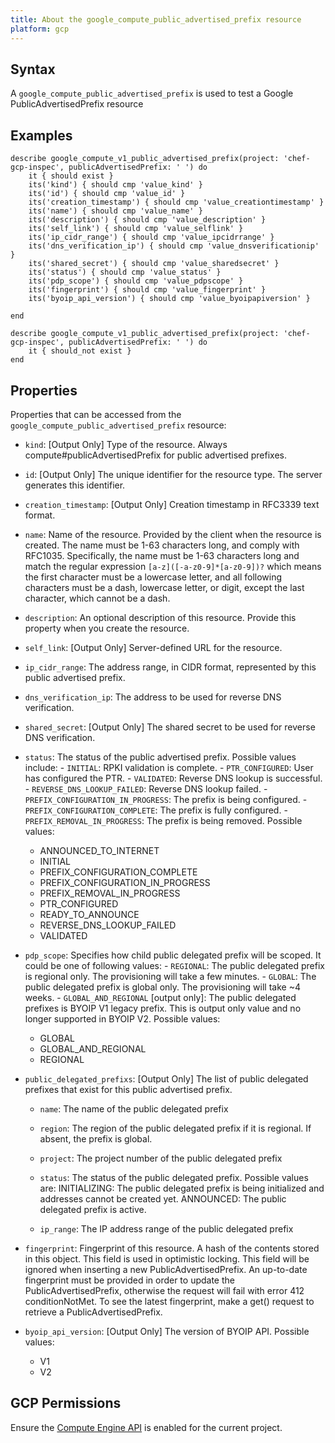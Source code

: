 ```yaml
---
title: About the google_compute_public_advertised_prefix resource
platform: gcp
---
```


## Syntax
A `google_compute_public_advertised_prefix` is used to test a Google PublicAdvertisedPrefix resource

## Examples
```
describe google_compute_v1_public_advertised_prefix(project: 'chef-gcp-inspec', publicAdvertisedPrefix: ' ') do
	it { should exist }
	its('kind') { should cmp 'value_kind' }
	its('id') { should cmp 'value_id' }
	its('creation_timestamp') { should cmp 'value_creationtimestamp' }
	its('name') { should cmp 'value_name' }
	its('description') { should cmp 'value_description' }
	its('self_link') { should cmp 'value_selflink' }
	its('ip_cidr_range') { should cmp 'value_ipcidrrange' }
	its('dns_verification_ip') { should cmp 'value_dnsverificationip' }
	its('shared_secret') { should cmp 'value_sharedsecret' }
	its('status') { should cmp 'value_status' }
	its('pdp_scope') { should cmp 'value_pdpscope' }
	its('fingerprint') { should cmp 'value_fingerprint' }
	its('byoip_api_version') { should cmp 'value_byoipapiversion' }

end

describe google_compute_v1_public_advertised_prefix(project: 'chef-gcp-inspec', publicAdvertisedPrefix: ' ') do
	it { should_not exist }
end
```

## Properties
Properties that can be accessed from the `google_compute_public_advertised_prefix` resource:


  * `kind`: [Output Only] Type of the resource. Always compute#publicAdvertisedPrefix for public advertised prefixes.

  * `id`: [Output Only] The unique identifier for the resource type. The server generates this identifier.

  * `creation_timestamp`: [Output Only] Creation timestamp in RFC3339 text format.

  * `name`: Name of the resource. Provided by the client when the resource is created. The name must be 1-63 characters long, and comply with RFC1035. Specifically, the name must be 1-63 characters long and match the regular expression `[a-z]([-a-z0-9]*[a-z0-9])?` which means the first character must be a lowercase letter, and all following characters must be a dash, lowercase letter, or digit, except the last character, which cannot be a dash.

  * `description`: An optional description of this resource. Provide this property when you create the resource.

  * `self_link`: [Output Only] Server-defined URL for the resource.

  * `ip_cidr_range`: The address range, in CIDR format, represented by this public advertised prefix.

  * `dns_verification_ip`: The address to be used for reverse DNS verification.

  * `shared_secret`: [Output Only] The shared secret to be used for reverse DNS verification.

  * `status`: The status of the public advertised prefix. Possible values include: - `INITIAL`: RPKI validation is complete. - `PTR_CONFIGURED`: User has configured the PTR. - `VALIDATED`: Reverse DNS lookup is successful. - `REVERSE_DNS_LOOKUP_FAILED`: Reverse DNS lookup failed. - `PREFIX_CONFIGURATION_IN_PROGRESS`: The prefix is being configured. - `PREFIX_CONFIGURATION_COMPLETE`: The prefix is fully configured. - `PREFIX_REMOVAL_IN_PROGRESS`: The prefix is being removed. 
  Possible values:
    * ANNOUNCED_TO_INTERNET
    * INITIAL
    * PREFIX_CONFIGURATION_COMPLETE
    * PREFIX_CONFIGURATION_IN_PROGRESS
    * PREFIX_REMOVAL_IN_PROGRESS
    * PTR_CONFIGURED
    * READY_TO_ANNOUNCE
    * REVERSE_DNS_LOOKUP_FAILED
    * VALIDATED

  * `pdp_scope`: Specifies how child public delegated prefix will be scoped. It could be one of following values: - `REGIONAL`: The public delegated prefix is regional only. The provisioning will take a few minutes. - `GLOBAL`: The public delegated prefix is global only. The provisioning will take ~4 weeks. - `GLOBAL_AND_REGIONAL` [output only]: The public delegated prefixes is BYOIP V1 legacy prefix. This is output only value and no longer supported in BYOIP V2. 
  Possible values:
    * GLOBAL
    * GLOBAL_AND_REGIONAL
    * REGIONAL

  * `public_delegated_prefixs`: [Output Only] The list of public delegated prefixes that exist for this public advertised prefix.

    * `name`: The name of the public delegated prefix

    * `region`: The region of the public delegated prefix if it is regional. If absent, the prefix is global.

    * `project`: The project number of the public delegated prefix

    * `status`: The status of the public delegated prefix. Possible values are: INITIALIZING: The public delegated prefix is being initialized and addresses cannot be created yet. ANNOUNCED: The public delegated prefix is active.

    * `ip_range`: The IP address range of the public delegated prefix

  * `fingerprint`: Fingerprint of this resource. A hash of the contents stored in this object. This field is used in optimistic locking. This field will be ignored when inserting a new PublicAdvertisedPrefix. An up-to-date fingerprint must be provided in order to update the PublicAdvertisedPrefix, otherwise the request will fail with error 412 conditionNotMet. To see the latest fingerprint, make a get() request to retrieve a PublicAdvertisedPrefix.

  * `byoip_api_version`: [Output Only] The version of BYOIP API.
  Possible values:
    * V1
    * V2


## GCP Permissions

Ensure the [Compute Engine API](https://console.cloud.google.com/apis/library/compute.googleapis.com/) is enabled for the current project.
